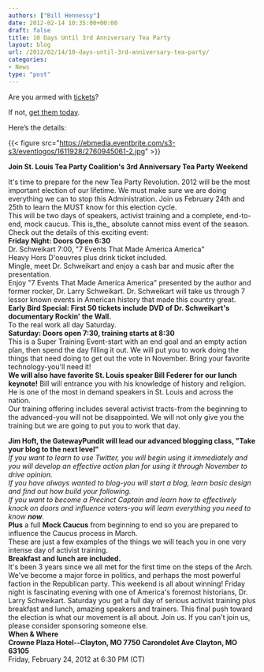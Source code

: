 ```yaml
---
authors: ["Bill Hennessy"]
date: 2012-02-14 10:35:00+00:00
draft: false
title: 10 Days Until 3rd Anniversary Tea Party
layout: blog
url: /2012/02/14/10-days-until-3rd-anniversary-tea-party/
categories:
- News
type: "post"
---
```


Are you armed with [tickets](https://3rdanniversaryteaparty.eventbrite.com/)? 

If not, [get them today](https://3rdanniversaryteaparty.eventbrite.com/).

Here’s the details:

{{< figure src="https://ebmedia.eventbrite.com/s3-s3/eventlogos/1611928/2760945061-2.jpg" >}}


**Join St. Louis Tea Party Coalition's 3rd Anniversary Tea Party Weekend**

It's time to prepare for the new Tea Party Revolution. 2012 will be the most important election of our lifetime. We must make sure we are doing everything we can to stop this Administration. Join us February 24th and 25th to learn the MUST know for this election cycle.  
This will be two days of speakers, activist training and a complete, end-to-end, mock caucus. This is_the_ absolute cannot miss event of the season.  
Check out the details of this exciting event:  
**Friday Night: Doors Open 6:30**  
Dr. Schweikart 7:00, "7 Events That Made America America"  
Heavy Hors D'oeuvres plus drink ticket included.  
Mingle, meet Dr. Schweikart and enjoy a cash bar and music after the presentation.  
Enjoy "7 Events That Made America America" presented by the author and former rocker, Dr. Larry Schweikart. Dr. Schweikart will take us through 7 lessor known events in American history that made this country great.  
**Early Bird Special: First 50 tickets include DVD of Dr. Schweikart's documentary Rockin' the Wall.**  
To the real work all day Saturday.  
**Saturday: Doors open 7:30, training starts at 8:30**  
This is a Super Training Event-start with an end goal and an empty action plan, then spend the day filling it out. We will put you to work doing the things that need doing to get out the vote in November. Bring your favorite technology-you'll need it!  
**We will also have favorite St. Louis speaker Bill Federer for our lunch keynote!** Bill will entrance you with his knowledge of history and religion. He is one of the most in demand speakers in St. Louis and across the nation.  
Our training offering includes several activist tracts-from the beginning to the advanced-you will not be disappointed. We will not only give you the training but we are going to put you to work that day. 

**Jim Hoft, the GatewayPundit will lead our advanced blogging class, "Take your blog to the next level"**  
_If you want to learn to use Twitter, you will begin using it immediately and you will develop an effective action plan for using it through November to drive opinion._  
_If you have always wanted to blog-you will start a blog, learn basic design and find out how build your following._  
_If you want to become a Precinct Captain and learn how to effectively knock on doors and influence voters-you will learn everything you need to know **now**_.  
**Plus** a full **Mock Caucus** from beginning to end so you are prepared to influence the Caucus process in March.  
These are just a few examples of the things we will teach you in one very intense day of activist training.  
**Breakfast and lunch are included.**  
It's been 3 years since we all met for the first time on the steps of the Arch. We've become a major force in politics, and perhaps the most powerful faction in the Republican party. This weekend is all about winning! Friday night is fascinating evening with one of America's foremost historians, Dr. Larry Schweikart. Saturday you get a full day of serious activist training plus breakfast and lunch, amazing speakers and trainers. This final push toward the election is what our movement is all about. Join us. If you can't join us, please consider sponsoring someone else.  
**When & Where  
Crowne Plaza Hotel--Clayton, MO 7750 Carondolet Ave Clayton, MO 63105**  
Friday, February 24, 2012 at 6:30 PM (CT)
